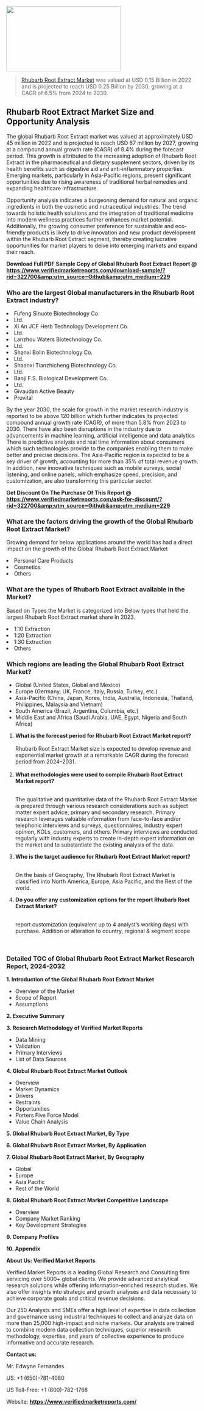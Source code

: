 <img src="https://ffe5etoiles.com/wp-content/uploads/2024/12/MST1-300x171.png" alt="" width="300" height="171" class="alignnone size-medium wp-image-20088" /><blockquote><p><p><a href="https://www.verifiedmarketreports.com/download-sample/?rid=322700&utm_source=Github&utm_medium=229" target="_blank">Rhubarb Root Extract Market</a> was valued at USD 0.15 Billion in 2022 and is projected to reach USD 0.25 Billion by 2030, growing at a CAGR of 6.5% from 2024 to 2030.</p></blockquote><p><h2>Rhubarb Root Extract Market Size and Opportunity Analysis</h2><p>The global Rhubarb Root Extract market was valued at approximately USD 45 million in 2022 and is projected to reach USD 67 million by 2027, growing at a compound annual growth rate (CAGR) of 8.4% during the forecast period. This growth is attributed to the increasing adoption of Rhubarb Root Extract in the pharmaceutical and dietary supplement sectors, driven by its health benefits such as digestive aid and anti-inflammatory properties. Emerging markets, particularly in Asia-Pacific regions, present significant opportunities due to rising awareness of traditional herbal remedies and expanding healthcare infrastructure.</p><p>Opportunity analysis indicates a burgeoning demand for natural and organic ingredients in both the cosmetic and nutraceutical industries. The trend towards holistic health solutions and the integration of traditional medicine into modern wellness practices further enhances market potential. Additionally, the growing consumer preference for sustainable and eco-friendly products is likely to drive innovation and new product development within the Rhubarb Root Extract segment, thereby creating lucrative opportunities for market players to delve into emerging markets and expand their reach.</p></p><p class=""><strong>Download Full PDF Sample Copy of Global Rhubarb Root Extract Report @ <a href="https://www.verifiedmarketreports.com/download-sample/?rid=322700&amp;utm_source=Github&amp;utm_medium=229" target="_blank">https://www.verifiedmarketreports.com/download-sample/?rid=322700&amp;utm_source=Github&amp;utm_medium=229</a></strong></p><h3 id="" class="">Who are the largest Global manufacturers in the Rhubarb Root Extract industry?</h3><p><li>Fufeng Sinuote Biotechnology Co.</li><li> Ltd.</li><li> Xi An JCF Herb Technology Development Co.</li><li> Ltd.</li><li> Lanzhou Waters Biotechnology Co.</li><li> Ltd.</li><li> Shanxi Bolin Biotechnology Co.</li><li> Ltd.</li><li> Shaanxi Tianzhicheng Biotechnology Co.</li><li> Ltd.</li><li> Baoji F.S. Biological Development Co.</li><li> Ltd.</li><li> Givaudan Active Beauty</li><li> Provital</li></p><div class=""><div class="" dir="" data-message-author-role="" data-message-id="" data-message-model-slug=""><div class=""><div class=""><div class=""><div class="" dir="" data-message-author-role="" data-message-id="" data-message-model-slug=""><div class=""><div class=""><p>By the year 2030, the scale for growth in the market research industry is reported to be above 120 billion which further indicates its projected compound annual growth rate (CAGR), of more than 5.8% from 2023 to 2030. There have also been disruptions in the industry due to advancements in machine learning, artificial intelligence and data analytics There is predictive analysis and real time information about consumers which such technologies provide to the companies enabling them to make better and precise decisions. The Asia-Pacific region is expected to be a key driver of growth, accounting for more than 35% of total revenue growth. In addition, new innovative techniques such as mobile surveys, social listening, and online panels, which emphasize speed, precision, and customization, are also transforming this particular sector.</p><p><strong>Get Discount On The Purchase Of This Report @&nbsp; <a href="https://www.verifiedmarketreports.com/ask-for-discount/?rid=322700&amp;utm_source=Github&amp;utm_medium=229" target="_blank">https://www.verifiedmarketreports.com/ask-for-discount/?rid=322700&amp;utm_source=Github&amp;utm_medium=229</a></strong></p></div></div></div></div></div></div></div></div><h3 id="" class="">What are the factors driving the growth of the Global Rhubarb Root Extract Market?</h3><p id="" class="">Growing demand for below applications around the world has had a direct impact on the growth of the Global Rhubarb Root Extract Market</p><p id="" class=""><li>Personal Care Products</li><li> Cosmetics</li><li> Others</li></p><h3 id="" class="">What are the types of Rhubarb Root Extract available in the Market?</h3><p id="" class="">Based on Types the Market is categorized into Below types that held the largest Rhubarb Root Extract market share In 2023.</p><p id="" class=""><li>1:10 Extraction</li><li> 1:20 Extraction</li><li> 1:30 Extraction</li><li> Others</li></p><h3 id="" class="">Which regions are leading the Global Rhubarb Root Extract Market?</h3><ul><li>Global (United States, Global and Mexico)</li><li>Europe (Germany, UK, France, Italy, Russia, Turkey, etc.)</li><li>Asia-Pacific (China, Japan, Korea, India, Australia, Indonesia, Thailand, Philippines, Malaysia and Vietnam)</li><li>South America (Brazil, Argentina, Columbia, etc.)</li><li>Middle East and Africa (Saudi Arabia, UAE, Egypt, Nigeria and South Africa)</li></ul><p><ol><li><strong>What is the forecast period for Rhubarb Root Extract Market report?<br /></strong><br /><span data-sheets-root="1" data-sheets-value="{&quot;1&quot;:2,&quot;2&quot;:&quot;XXXX size is expected to develop revenue and exponential market growth at a remarkable CAGR during the forecast period from 2024&ndash;2030.&quot;}" data-sheets-userformat="{&quot;2&quot;:12674,&quot;4&quot;:{&quot;1&quot;:2,&quot;2&quot;:16776960},&quot;10&quot;:2,&quot;11&quot;:0,&quot;15&quot;:&quot;Arial&quot;,&quot;16&quot;:12}">Rhubarb Root Extract Market size is expected to develop revenue and exponential market growth at a remarkable CAGR during the forecast period from 2024&ndash;2031.</span><br /><br /></li><li><strong>What methodologies were used to compile Rhubarb Root Extract Market report?<br /><br /></strong><p>The qualitative and quantitative data of the&nbsp;Rhubarb Root Extract Market is prepared through various research considerations such as subject matter expert advice, primary and secondary research. Primary research leverages valuable information from face-to-face and/or telephonic interviews and surveys, questionnaires, industry expert opinion, KOLs, customers, and others. Primary interviews are conducted regularly with industry experts to create in-depth expert information on the market and to substantiate the existing analysis of the data.&nbsp;</p></li><li><strong>Who is the target audience for Rhubarb Root Extract Market report?<br /><br /></strong><p>On the basis of Geography, The&nbsp;Rhubarb Root Extract Market is classified into North America, Europe, Asia Pacific, and the Rest of the world.</p></li><li><strong>Do you offer any customization options for the report Rhubarb Root Extract Market?<br /><br /></strong><p>report customization (equivalent up to 4 analyst&rsquo;s working days) with purchase. Addition or alteration to country, regional &amp; segment scope</p><p>&nbsp;</p></li></ol></p><h3 id="" class="">Detailed TOC of Global Rhubarb Root Extract Market Research Report, 2024-2032</h3><p id="" class=""><strong>1. Introduction of the Global Rhubarb Root Extract Market</strong></p><ul><li>Overview of the Market</li><li>Scope of Report</li><li>Assumptions</li></ul><p id="" class=""><strong>2. Executive Summary</strong></p><p id="" class=""><strong>3. Research Methodology of&nbsp;Verified Market Reports</strong></p><ul><li>Data Mining</li><li>Validation</li><li>Primary Interviews</li><li>List of Data Sources</li></ul><p id="" class=""><strong>4. Global Rhubarb Root Extract Market Outlook</strong></p><ul><li>Overview</li><li>Market Dynamics</li><li>Drivers</li><li>Restraints</li><li>Opportunities</li><li>Porters Five Force Model</li><li>Value Chain Analysis</li></ul><p id="" class=""><strong>5. Global Rhubarb Root Extract Market, By&nbsp;Type</strong></p><p id="" class=""><strong>6. Global Rhubarb Root Extract Market, By Application</strong></p><p id="" class=""><strong>7. Global Rhubarb Root Extract Market, By Geography</strong></p><ul><li>Global</li><li>Europe</li><li>Asia Pacific</li><li>Rest of the World</li></ul><p id="" class=""><strong>8. Global Rhubarb Root Extract Market Competitive Landscape</strong></p><ul><li>Overview</li><li>Company Market Ranking</li><li>Key Development Strategies</li></ul><p id="" class=""><strong>9. Company Profiles</strong></p><p id="" class=""><strong>10. Appendix</strong></p><p id="" class=""><strong>About Us: Verified Market Reports</strong></p><p id="" class="">Verified Market Reports is a leading Global Research and Consulting firm servicing over 5000+ global clients. We provide advanced analytical research solutions while offering information-enriched research studies. We also offer insights into strategic and growth analyses and data necessary to achieve corporate goals and critical revenue decisions.</p><p id="" class="">Our 250 Analysts and SMEs offer a high level of expertise in data collection and governance using industrial techniques to collect and analyze data on more than 25,000 high-impact and niche markets. Our analysts are trained to combine modern data collection techniques, superior research methodology, expertise, and years of collective experience to produce informative and accurate research.</p><p id="" class=""><strong>Contact us:</strong></p><p id="" class="">Mr. Edwyne Fernandes</p><p id="" class="">US: +1 (650)-781-4080</p><p id="" class="">US Toll-Free: +1 (800)-782-1768</p><p id="" class="">Website: <a target="" data-test-app-aware-link=""><strong>https://www.verifiedmarketreports.com/</strong></a></p>
